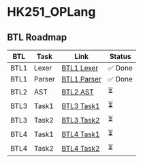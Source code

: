 # HK251_OPLang

## BTL Roadmap

| BTL   | Task   | Link                                                                 | Status |
|-------|--------|----------------------------------------------------------------------|--------|
| BTL1  | Lexer  | [BTL1 Lexer](https://github.com/PPL-CS-HCMUT/HK251_OPLang/tree/BTL1_Lexer) | ✅ Done |
| BTL1  | Parser | [BTL1 Parser](https://github.com/PPL-CS-HCMUT/HK251_OPLang/tree/BTL1_Parser) | ✅ Done |
| BTL2  | AST    | [BTL2 AST](https://github.com/PPL-CS-HCMUT/HK251_OPLang/tree/BTL2_AST) | ⏳      |
| BTL3  | Task1  | [BTL3 Task1](https://github.com/PPL-CS-HCMUT/HK251_OPLang/tree/BTL3_TASK1) | ⏳      |
| BTL3  | Task2  | [BTL3 Task2](https://github.com/PPL-CS-HCMUT/HK251_OPLang/tree/BTL3_TASK2) | ⏳      |
| BTL4  | Task1  | [BTL4 Task1](https://github.com/PPL-CS-HCMUT/HK251_OPLang/tree/BTL4_TASK1) | ⏳      |
| BTL4  | Task2  | [BTL4 Task2](https://github.com/PPL-CS-HCMUT/HK251_OPLang/tree/BTL4_TASK2) | ⏳      |